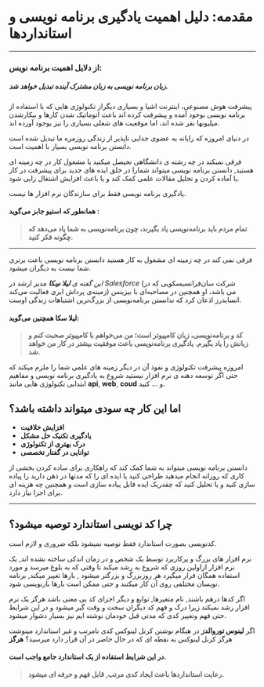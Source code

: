 # مقدمه: دلیل اهمیت یادگیری برنامه نویسی و استانداردها

-----------------------

### از دلایل اهمیت برنامه نویس:

##### **زبان برنامه نویسی به زبان مشترک آینده تبدیل خواهد شد.** 

پیشرفت هوش مصنوعی، اینترنت اشیا و بسیاری دیگراز تکنولوژی هایی که با استفاده از برنامه نویسی بوجود آمده و پیشرفت کرده اند باعث اتوماتیک شدن کارها و بیکارشدن میلیونها نفر شده اند، اما موقعیت های شغلی بسیاری را نیز بوجود آورده اند.

در دنیای امروزه که رایانه به عضوی جدایی ناپذیر از زندگی روزمره ما تبدیل  شده است دانستن برنامه نویسی بسیار با اهمیت است.

فرقی نمیکند در چه رشته ی دانشگاهی تحیصل میکنید یا مشغول کار در چه زمینه ای هستید, دانستن برنامه نویسی میتواند شمارا در خلق ایده های جدید برای پیشرفت در کار یا آماده کردن و تحلیل مقالات علمی کمک کند و یا باعث افزایش اشتغال زایی شود.

یادگیری برنامه نویسی فقط برای سازندگان نرم افزار ها نیست.

####  همانطور که استیو جابز می‌گوید :

>  **تمام مردم باید برنامه‌نویسی یاد بگیرند، چون برنامه‌نویسی به شما یاد می‌دهد که چگونه فکر کنید.**

----------------------------------

فرقی نمی کند در چه زمینه ای مشغول به کار هستید دانستن برنامه نویسی باعث برتری شما نیست به دیگران میشود.

*این گفته ی **لیلا سِکا*** مدیر ارشد در *Salesforce* (شرکت سان‌فرانسیسکویی که در زمینه‌ی پرداش ابری فعالیت می‌کند) می باشد، او همچنین در مصاحبه‌ای با بیزینس انسایدرز اذعان کرد که ندانستن برنامه‌نویسی از بزرگ‌ترین اشتباهات زندگی اوست.

#### لیلا سکا همچنین می‌گوید:

>  **کد و برنامه‌نویسی، زبان کامپیوتر است؛ من می‌خواهم با کامپیوتر صحبت کنم و زبانش را یاد بگیرم. یادگیری برنامه‌نویسی باعث موفقیت بیشتر در کار من خواهد شد.**

امروزه  پیشرفت تکنولوژی و نفوذ آن در دیگر زمینه های علمی شما را ملزم میکند  که حتی اگر توسعه دهنه ی نرم افزار نیستید شروع به یادگیری برنامه نویسی و  مفاهیم ابتدایی تکنولوژی هایی مانند **api**, **web**, **coud**  و ... کنید.



## اما این کار چه سودی میتواند داشته باشد؟

- **افزایش خلاقیت**
- **یادگیری تکنیک حل مشکل**
- **درک بهتری از تکنولوژی**
- **توانایی در گفتار تخصصی**

دانستن برنامه نویسی میتواند به شما کمک کند که راهکاری برای ساده کردن بخشی از کاری که روزانه انجام میدهید طراحی کنید یا ایده ای را که مدتها در ذهن دارید را پیاده سازی کنید و یا تحلیل کنید که چقدریک ایده  قابل پیاده سازی است و همچنین چه هزینه ای برای اجرا نیاز دارد.

-----------------------------------

## چرا کد نویسی استاندارد توصیه میشود؟

کدنویسی بصورت استاندارد فقط توصیه نمیشود بلکه ضروری و لازم است.

نرم افزار های بزرگ و پرکاربرد توسط یک شخص و در زمان اندکی ساخته نشده اند, یک نرم افزار ازاولین روزی که شروع به رشد میکند تا وقتی که به بلوغ میرسد و مورد استفاده همگان قرار میگیرد هر روزبزرگ و بزرگتر میشود , بارها تغییر میکند, برنامه نویسان مختلفی روی آن کار میکنند و حتی ممکن است بارها بازنویسی شود.

اگر کدها درهم باشند, نام متغیرها, توابع و دیگر اجزای کد بی معنی باشد هرگز یک نرم افزار رشد نمیکند زیرا درک و فهم کد دیگران سخت و وقت گیر میشود و در این شرایط  حتی فهم وتغییر کدی که مدتی قبل خودمان نوشته ایم نیز بسیار دشوار میشود.

اگر **لینوس توروالدز** در هنگام نوشتن کرنل لینوکس کدی نامرتب و غیر استاندارد مینوشت هرگز کرنل لینوکس به نقطه ای که در حال حاضر در آن قرار دارد میرسید؟ **هرگز**

#### در این شرایط استفاده از یک استاندارد جامع واجب است. 

> **رعایت استانداردها باعث ایجاد کدی مرتب, قابل فهم و حرفه ای میشود.**

